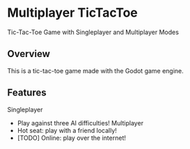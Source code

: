 # Multiplayer TicTacToe
 Tic-Tac-Toe Game with Singleplayer and Multiplayer Modes

## Overview
This is a tic-tac-toe game made with the Godot game engine.

## Features
Singleplayer
- Play against three AI difficulties!
Multiplayer
- Hot seat: play with a friend locally!
- [TODO] Online: play over the internet!